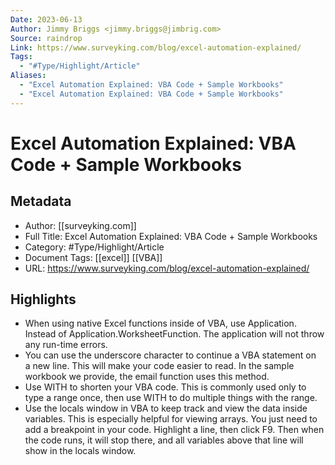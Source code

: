 ```yaml
---
Date: 2023-06-13
Author: Jimmy Briggs <jimmy.briggs@jimbrig.com>
Source: raindrop
Link: https://www.surveyking.com/blog/excel-automation-explained/
Tags:
  - "#Type/Highlight/Article"
Aliases:
  - "Excel Automation Explained: VBA Code + Sample Workbooks"
  - "Excel Automation Explained: VBA Code + Sample Workbooks"
---
```

# Excel Automation Explained: VBA Code + Sample Workbooks

## Metadata
- Author: [[surveyking.com]]
- Full Title: Excel Automation Explained: VBA Code + Sample Workbooks
- Category: #Type/Highlight/Article
- Document Tags: [[excel]] [[VBA]] 
- URL: https://www.surveyking.com/blog/excel-automation-explained/

## Highlights
- When using native Excel functions inside of VBA, use Application. Instead of Application.WorksheetFunction. The application will not throw any run-time errors.
- You can use the underscore character to continue a VBA statement on a new line. This will make your code easier to read. In the sample workbook we provide, the email function uses this method.
- Use WITH to shorten your VBA code. This is commonly used only to type a range once, then use WITH to do multiple things with the range.
- Use the locals window in VBA to keep track and view the data inside variables. This is especially helpful for viewing arrays. You just need to add a breakpoint in your code. Highlight a line, then click F9. Then when the code runs, it will stop there, and all variables above that line will show in the locals window.
